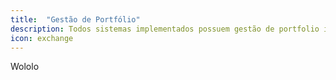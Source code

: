 ```yaml
---
title:  "Gestão de Portfólio"
description: Todos sistemas implementados possuem gestão de portfolio integrada, visando a diminuição dos riscos e aumentos dos ganhos
icon: exchange
---
```

Wololo
